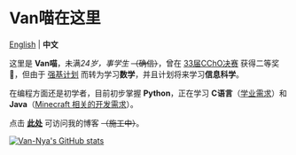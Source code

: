# Van喵在这里

[English](README.md "README.md") | **中文**

这里是 **Van喵**，未满*24岁，事学生* ~~（确信）~~，曾在 [33届CChO决赛](https://zh.wikipedia.org/wiki/中国化学奥林匹克竞赛 "中国化学奥林匹克竞赛") 获得二等奖🥈，但由于 [强基计划](https://zh.wikipedia.org/wiki/强基计划 "羟 基 计 划") 而转为学习**数学**，并且计划将来学习**信息科学**。

在编程方面还是初学者，目前初步掌握 **Python**，正在学习 **C语言**（<u>学业需求</u>）和 **Java**（<u>Minecraft 相关的开发需求</u>）。

点击 [**此处**](https://ruavan.one "Van喵的大锅") 可访问我的博客 ~~（施工中）~~。

[![Van-Nya's GitHub stats](https://github-readme-stats-git-master.van-nya.vercel.app/api?username=Van-Nya&show_icons=true&include_all_commits=true&locale=cn)](https://github.com/anuraghazra/github-readme-stats "GitHub Readme 统计表")
